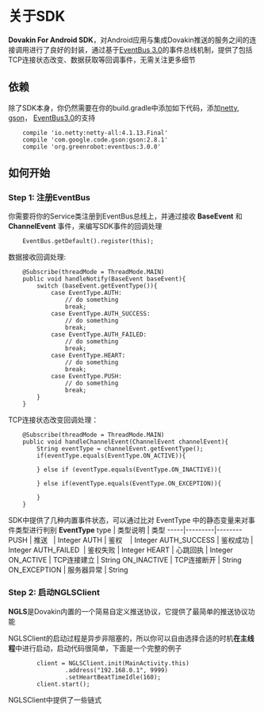# 关于SDK
**Dovakin For Android SDK**，对Android应用与集成Dovakin推送的服务之间的连接调用进行了良好的封装，通过基于[EventBus 3.0](https://github.com/greenrobot/EventBus)的事件总线机制，提供了包括TCP连接状态改变、数据获取等回调事件，无需关注更多细节

## 依赖
除了SDK本身，你仍然需要在你的build.gradle中添加如下代码，添加[netty](https://github.com/netty/netty),   [gson](https://github.com/google/gson)，
[EventBus3.0](https://github.com/greenrobot/EventBus)的支持
```
    compile 'io.netty:netty-all:4.1.13.Final'
    compile 'com.google.code.gson:gson:2.8.1'
    compile 'org.greenrobot:eventbus:3.0.0'
```
## 如何开始

### <a name="step 1">Step 1:</a> 注册EventBus
你需要将你的Service类注册到EventBus总线上，并通过接收 **BaseEvent** 和 **ChannelEvent** 事件，来编写SDK事件的回调处理
```
    EventBus.getDefault().register(this);
```

数据接收回调处理:
```
    @Subscribe(threadMode = ThreadMode.MAIN)
    public void handleNotify(BaseEvent baseEvent){
        switch (baseEvent.getEventType()){
            case EventType.AUTH:
                // do something
                break;
            case EventType.AUTH_SUCCESS:
                // do something
                break;
            case EventType.AUTH_FAILED:
                // do something
                break;
            case EventType.HEART:
                // do something
                break;
            case EventType.PUSH:
                // do something
                break;
        }
    }
```
TCP连接状态改变回调处理：
```
    @Subscribe(threadMode = ThreadMode.MAIN)
    public void handleChannelEvent(ChannelEvent channelEvent){
        String eventType = channelEvent.getEventType();
        if(eventType.equals(EventType.ON_ACTIVE)){
            
        } else if (eventType.equals(EventType.ON_INACTIVE)){
            
        } else if(eventType.equals(EventType.ON_EXCEPTION)){

        }
    }
```
SDK中提供了几种内置事件状态，可以通过比对 EventType 中的静态变量来对事件类型进行判别
**EventType**
type | 类型说明 | 类型
-----|---------|--------
PUSH | 推送    | Integer
AUTH | 鉴权    | Integer
AUTH_SUCCESS | 鉴权成功 | Integer
AUTH_FAILED  | 鉴权失败 | Integer
HEART | 心跳回执 | Integer
ON_ACTIVE | TCP连接建立 | String
ON_INACTIVE | TCP连接断开 | String
ON_EXCEPTION | 服务器异常 | String

### <a name="step 2">Step 2:</a> 启动NGLSClient
**NGLS**是Dovakin内置的一个简易自定义推送协议，它提供了最简单的推送协议功能

NGLSClient的启动过程是异步非阻塞的，所以你可以自由选择合适的时机**在主线程**中进行启动，启动代码很简单，下面是一个完整的例子
```
        client = NGLSClient.init(MainActivity.this)
                .address("192.168.0.1", 9999)
                .setHeartBeatTimeIdle(160);
        client.start();
```
NGLSClient中提供了一些链式

